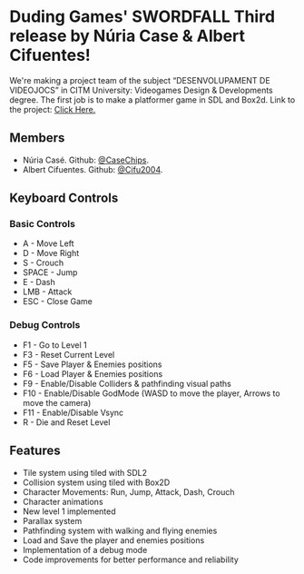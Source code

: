 # Duding Games' SWORDFALL Third release by Núria Case & Albert Cifuentes!

We're making a project team of the subject “DESENVOLUPAMENT DE VIDEOJOCS” in CITM University: Videogames Design & Developments degree. The first job is to make a platformer game in SDL and Box2d.
Link to the project: <a href="https://github.com/Duding-Games/Projecte-Desenvolupament-de-Videojocs">Click Here.</a>

<h2>Members</h2>
<ul>
  <li>Núria Casé. Github: <a href="https://github.com/CaseChips">@CaseChips</a>.</li>
  <li>Albert Cifuentes. Github: <a href="https://github.com/Cifu2004">@Cifu2004</a>.</li>
</ul>
<h2>Keyboard Controls</h2>

<h3>Basic Controls</h3>

<ul>
  <li>A - Move Left</li>
  <li>D - Move Right</li>
  <li>S - Crouch</li>
  <li>SPACE - Jump</li>
  <li>E - Dash</li>
  <li>LMB - Attack</li>
  <li>ESC - Close Game</li>
</ul>

<h3>Debug Controls</h3>

<ul>
  <li>F1 - Go to Level 1</li>
  <li>F3 - Reset Current Level</li>
  <li>F5 - Save Player & Enemies positions</li>
  <li>F6 - Load Player & Enemies positions</li>
  <li>F9 - Enable/Disable Colliders & pathfinding visual paths</li>
  <li>F10 - Enable/Disable GodMode (WASD to move the player, Arrows to move the camera)</li>
  <li>F11 - Enable/Disable Vsync</li>
  <li>R - Die and Reset Level</li>
</ul>

<h2>Features</h2>

<ul>
  <li>Tile system using tiled with SDL2</li>
  <li>Collision system using tiled with Box2D</li>
  <li>Character Movements: Run, Jump, Attack, Dash, Crouch</li>
  <li>Character animations</li>
  <li>New level 1 implemented</li>
  <li>Parallax system</li>
  <li>Pathfinding system with walking and flying enemies</li>
  <li>Load and Save the player and enemies positions</li>
  <li>Implementation of a debug mode</li>
  <li>Code improvements for better performance and reliability</li>
</ul>

